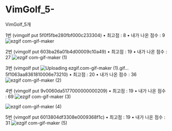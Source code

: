 # VimGolf_5-
VimGolf_5개

1번 (vimgolf put 5f0f5fbe280fbf000c233304)
• 최고점 : 8
• 내가 나온 점수 : 9
![ezgif com-gif-maker](https://user-images.githubusercontent.com/86939460/143795552-6680e11a-060d-4d94-a83e-10781cdcd459.gif)

2번 (vimgolf put 603ba26a01b4d00009c10a49)
• 최고점 : 19
• 내가 나온 점수 : 27
![ezgif com-gif-maker (1)](https://user-images.githubusercontent.com/86939460/143795566-fdff0538-bb3d-459b-a98c-08f69fc1e490.gif)

3번 (vimgolf put ![Uploading ezgif.com-gif-maker (1).gif…]()
5f1063aa8361810006e73210)
• 최고점 : 20
• 내가 나온 점수 : 36
![ezgif com-gif-maker (2)](https://user-images.githubusercontent.com/86939460/143795571-0b231553-fcf1-4080-a90b-ec42d7571d03.gif)

4번 (vimgolf put 9v0060da5177000000000209)
• 최고점 : 19
• 내가 나온 점수 : 69
![ezgif com-gif-maker (3)](https://user-images.githubusercontent.com/86939460/143795580-a5950b00-bbf9-461b-9e49-b5ec02f4b73b.gif)

![ezgif com-gif-maker (4)](https://user-images.githubusercontent.com/86939460/143795583-862f1c3a-cbaa-41ab-8259-34fcf07a2284.gif)

5번 (vimgolf put 6013804df3308e0009368f1c)
• 최고점 : 19
• 내가 나온 점수 : 31
![ezgif com-gif-maker (5)](https://user-images.githubusercontent.com/86939460/143795589-4f50e062-35a5-4fd0-b6f2-066804a5bcb9.gif)
